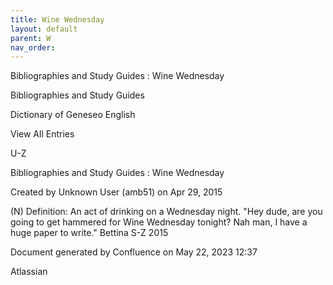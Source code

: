 ```yaml
---
title: Wine Wednesday
layout: default
parent: W
nav_order:
---
```


Bibliographies and Study Guides : Wine Wednesday

Bibliographies and Study Guides

Dictionary of Geneseo English

View All Entries

U-Z

Bibliographies and Study Guides : Wine Wednesday

Created by  Unknown User (amb51) on Apr 29, 2015

(N) Definition: An act of drinking on a Wednesday night. &quot;Hey dude, are you going to get hammered for Wine Wednesday tonight? Nah man, I have a huge paper to write.&quot; Bettina S-Z 2015

Document generated by Confluence on May 22, 2023 12:37

Atlassian
